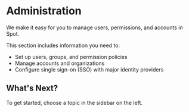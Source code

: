 # Administration

We make it easy for you to manage users, permissions, and accounts in Spot.

This section includes information you need to:

- Set up users, groups, and permission policies
- Manage accounts and organizations
- Configure single sign-on (SSO) with major identity providers

## What's Next?

To get started, choose a topic in the sidebar on the left.
